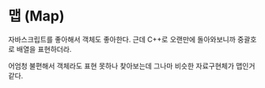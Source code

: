 # 맵 (Map)

자바스크립트를 좋아해서 객체도 좋아한다. 근데 C++로 오랜만에 돌아와보니까 중괄호로 배열을 표현하더라.

어엄청 불편해서 객체라도 표현 못하나 찾아보는데 그나마 비슷한 자료구현체가 맵인거 같다.